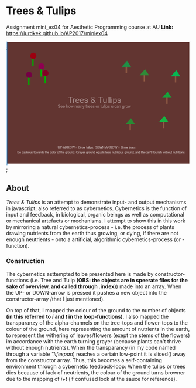 <b><h1> Trees & Tulips </h1></b>
Assignment mini_ex04 for Aesthetic Programming course at AU
<b>Link:</b> https://lurdkek.github.io/AP2017/miniex04

![screenshot](https://github.com/LurdKek/AP2017/blob/gh-pages/Capture03.PNG?raw=true);

<b><h2> About </b></h2>
<i>Trees & Tulips</i> is an attempt to demonstrate input- and output mechanisms in javascript; also referred to as cybernetics.
Cybernetics is the function of input and feedback, in biological, organic beings as well as computational or mechanical artefacts or mechanisms. I attempt to show this in this work by mirroring a natural cybernetics-process - i.e. the process of plants drawing nutrients from the earth thus growing, or dying, if there are not enough neutrients - onto a artificial, algorithmic cybernetics-process (or - function). 

<b><h3> Construction </h3></b>
The cybernetics asttempted to be presented here is made by constructor-functions (i.e. Tree and Tulip <b>(OBS: the objects are in speerate files for the sake of overview, and called through .index)</b>) made into an array. When the UP- or DOWN-arrow is pressed it pushes a new object into the constructor-array /that I just mentioned). 

On top of that, I mapped the colour of the ground to the number of objects <b>(in this referred to <i>i</i> and <i>t</i> in the loop-functions)</b>. I also mapped the transparanzy of the alpha-channels on the tree-tops and flower-tops to the colour of the ground, here representing the amount of nutrients in the earth, to represent the withering of leaves/flowers (exept the stems of the flowers) im accordance with the earth turning grayer (because plants can't thrive without enough nutrients). When the transparancy (in my code named through a variable <i>"lifespan</i>) reaches a certain low-point it is sliced() away from the constructor array.  Thus, this becomes a self-containing environment through a cybernetic feedback-loop: When the tulips or trees dies because of lack of neutrients, the colour of the ground turns browner due to the mapping of <i>i+t</i> (if confused look at the sauce for reference).
